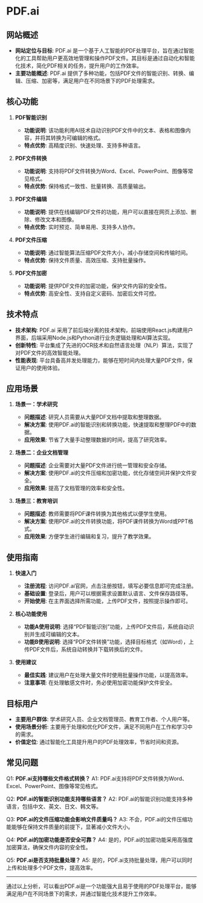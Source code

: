 # PDF.ai

## 网站概述
- **网站定位与目标**: PDF.ai 是一个基于人工智能的PDF处理平台，旨在通过智能化的工具帮助用户更高效地管理和操作PDF文件。其目标是通过自动化和智能化技术，简化PDF相关的任务，提升用户的工作效率。
- **主要功能概述**: PDF.ai 提供了多种功能，包括PDF文件的智能识别、转换、编辑、压缩、加密等，满足用户在不同场景下的PDF处理需求。

## 核心功能
1. **PDF智能识别**
   - **功能说明**: 该功能利用AI技术自动识别PDF文件中的文本、表格和图像内容，并将其转换为可编辑的格式。
   - **特点优势**: 高精度识别、快速处理、支持多种语言。

2. **PDF文件转换**
   - **功能说明**: 支持将PDF文件转换为Word、Excel、PowerPoint、图像等常见格式。
   - **特点优势**: 保持格式一致性、批量转换、高质量输出。

3. **PDF文件编辑**
   - **功能说明**: 提供在线编辑PDF文件的功能，用户可以直接在网页上添加、删除、修改文本和图像。
   - **特点优势**: 实时预览、简单易用、支持多人协作。

4. **PDF文件压缩**
   - **功能说明**: 通过智能算法压缩PDF文件大小，减小存储空间和传输时间。
   - **特点优势**: 保持文件质量、高效压缩、支持批量操作。

5. **PDF文件加密**
   - **功能说明**: 提供PDF文件的加密功能，保护文件内容的安全性。
   - **特点优势**: 高安全性、支持自定义密码、加密后文件可控。

## 技术特点
- **技术架构**: PDF.ai 采用了前后端分离的技术架构，前端使用React.js构建用户界面，后端采用Node.js和Python进行业务逻辑处理和AI算法实现。
- **创新特性**: 平台集成了先进的OCR技术和自然语言处理（NLP）算法，实现了对PDF文件的高效智能处理。
- **性能表现**: 平台具备高并发处理能力，能够在短时间内处理大量PDF文件，保证用户的使用体验。

## 应用场景
1. **场景一：学术研究**
   - **问题描述**: 研究人员需要从大量PDF文档中提取和整理数据。
   - **解决方案**: 使用PDF.ai的智能识别和转换功能，快速提取和整理PDF中的数据。
   - **应用效果**: 节省了大量手动整理数据的时间，提高了研究效率。

2. **场景二：企业文档管理**
   - **问题描述**: 企业需要对大量PDF文件进行统一管理和安全存储。
   - **解决方案**: 使用PDF.ai的文件压缩和加密功能，优化存储空间并保护文件安全。
   - **应用效果**: 提高了文档管理的效率和安全性。

3. **场景三：教育培训**
   - **问题描述**: 教师需要将PDF课件转换为其他格式以便学生使用。
   - **解决方案**: 使用PDF.ai的文件转换功能，将PDF课件转换为Word或PPT格式。
   - **应用效果**: 方便学生进行编辑和复习，提升了教学效果。

## 使用指南
1. **快速入门**
   - **注册流程**: 访问PDF.ai官网，点击注册按钮，填写必要信息即可完成注册。
   - **基础设置**: 登录后，用户可以根据需求设置默认语言、文件保存路径等。
   - **开始使用**: 在主界面选择所需功能，上传PDF文件，按照提示操作即可。

2. **核心功能使用**
   - **功能A使用说明**: 选择“PDF智能识别”功能，上传PDF文件后，系统自动识别并生成可编辑的文本。
   - **功能B使用说明**: 选择“PDF文件转换”功能，选择目标格式（如Word），上传PDF文件后，系统自动转换并下载转换后的文件。

3. **使用建议**
   - **最佳实践**: 建议用户在处理大量文件时使用批量操作功能，以提高效率。
   - **注意事项**: 在处理敏感文件时，务必使用加密功能保护文件安全。

## 目标用户
- **主要用户群体**: 学术研究人员、企业文档管理员、教育工作者、个人用户等。
- **使用场景分析**: 主要用于处理和优化PDF文件，满足不同用户在工作和学习中的需求。
- **价值定位**: 通过智能化工具提升用户的PDF处理效率，节省时间和资源。

## 常见问题
Q1: **PDF.ai支持哪些文件格式转换？**
A1: PDF.ai支持将PDF文件转换为Word、Excel、PowerPoint、图像等常见格式。

Q2: **PDF.ai的智能识别功能支持哪些语言？**
A2: PDF.ai的智能识别功能支持多种语言，包括中文、英文、日文、韩文等。

Q3: **PDF.ai的文件压缩功能会影响文件质量吗？**
A3: 不会，PDF.ai的文件压缩功能能够在保持文件质量的前提下，显著减小文件大小。

Q4: **PDF.ai的加密功能是否安全可靠？**
A4: 是的，PDF.ai的加密功能采用高强度加密算法，确保文件内容的安全性。

Q5: **PDF.ai是否支持批量处理？**
A5: 是的，PDF.ai支持批量处理，用户可以同时上传和处理多个PDF文件，提高效率。

---

通过以上分析，可以看出PDF.ai是一个功能强大且易于使用的PDF处理平台，能够满足用户在不同场景下的需求，并通过智能化技术提升工作效率。